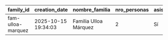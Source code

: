 | family_id | creation_date | nombre_familia | nro_personas | asistencia |
|---|---|---|---|---|
| fam-ulloa-marquez | 2025-10-15 19:34:03 | Familia Ulloa Márquez | 2 | Sí |
